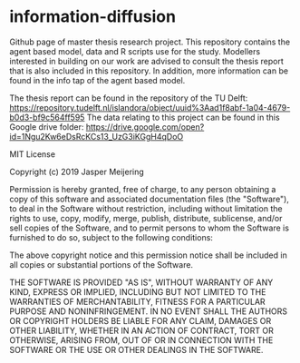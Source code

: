 # information-diffusion
Github page of master thesis research project. This repository contains the agent based model, data and R scripts use for the study. 
Modellers interested in building on our work are advised to consult the thesis report that is also included in this repository.
In addition, more information can be found in the info tap of the agent based model. 

The thesis report can be found in the repository of the TU Delft: https://repository.tudelft.nl/islandora/object/uuid%3Aad1f8abf-1a04-4679-b0d3-bf9c564ff595
The data relating to this project can be found in this Google drive folder: https://drive.google.com/open?id=1Ngu2Kw6eDsRcKCs13_UzG3iKGgH4qDoO

MIT License

Copyright (c) 2019 Jasper Meijering

Permission is hereby granted, free of charge, to any person obtaining a copy
of this software and associated documentation files (the "Software"), to deal
in the Software without restriction, including without limitation the rights
to use, copy, modify, merge, publish, distribute, sublicense, and/or sell
copies of the Software, and to permit persons to whom the Software is
furnished to do so, subject to the following conditions:

The above copyright notice and this permission notice shall be included in all
copies or substantial portions of the Software.

THE SOFTWARE IS PROVIDED "AS IS", WITHOUT WARRANTY OF ANY KIND, EXPRESS OR
IMPLIED, INCLUDING BUT NOT LIMITED TO THE WARRANTIES OF MERCHANTABILITY,
FITNESS FOR A PARTICULAR PURPOSE AND NONINFRINGEMENT. IN NO EVENT SHALL THE
AUTHORS OR COPYRIGHT HOLDERS BE LIABLE FOR ANY CLAIM, DAMAGES OR OTHER
LIABILITY, WHETHER IN AN ACTION OF CONTRACT, TORT OR OTHERWISE, ARISING FROM,
OUT OF OR IN CONNECTION WITH THE SOFTWARE OR THE USE OR OTHER DEALINGS IN THE
SOFTWARE.


